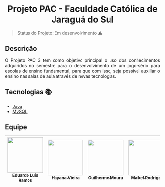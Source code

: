 <h1 align="center"> Projeto PAC - Faculdade Católica de Jaraguá do Sul </h1> 

> Status do Projeto: Em desenvolvimento :warning:

## Descrição
<p align="justify"> O Projeto PAC 3 tem como objetivo principal o uso dos conhecimentos adquiridos no semestre para o desenvolvimento de um jogo-sério para escolas de ensino fundamental, para que com isso, seja possível auxiliar o ensino nas salas de aula através de novas tecnologias.</p>


## Tecnologias :books:
- [Java](https://www.java.com/pt-BR/)
- [MySQL](https://www.mysql.com/)

## Equipe
| [<img src="https://avatars.githubusercontent.com/u/" width=115 > <br> <sub> Eduardo Luis Ramos </sub>](https://github.com/)  | [<img src="https://avatars.githubusercontent.com/u/68662994?v=4" width=115 > <br> <sub> Hayana Vieira </sub>](https://github.com/hayanavieira) | [<img src="https://avatars.githubusercontent.com/u/84048186?v=4" width=115 > <br> <sub> Guilherme Moura </sub>](https://github.com/Gui-Moura) | [<img src="https://avatars.githubusercontent.com/u/70179105?v=4" width=115 > <br> <sub> Maikel Rodrigo </sub>](https://github.com/maikelrodrigo) |
| --------------- | --------------- | --------------- | --------------- |
